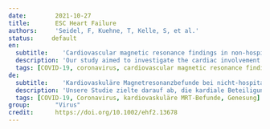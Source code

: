 ```yaml
---
date:        2021-10-27
title:       ESC Heart Failure
authors:     'Seidel, F, Kuehne, T, Kelle, S, et al.'
status:     default
en:
  subtitle:    'Cardiovascular magnetic resonance findings in non-hospitalized paediatric patients after recovery from COVID-19'
  description: 'Our study aimed to investigate the cardiac involvement with sensitive tissue characterization in non-hospitalized children with coronavirus disease 2019 (COVID-19) infection using cardiovascular magnetic resonance (CMR) imaging.   We prospectively enrolled children who recovered from mildly symptomatic COVID-19 infection between November 2020 and January 2021. Patients underwent CMR at 1.5 T (Achieva, Philips Healthcare, Best, the Netherlands) including cine images, native T1 and T2 mapping. Healthy children and paediatric patients with biopsy-proven myocarditis served as control groups. We performed CMR in 18 children with a median (25th–75th percentile) age of 12 (10–15) years, 38 (24–47) days after positive PCR test, and compared them with 7 healthy controls [15 (10–19) years] and 9 patients with myocarditis [10 (4–16) years]. The COVID-19 patients reported no cardiac symptoms. None of the COVID-19 patients showed CMR findings consistent with a myocarditis. Three patients (17%) from the COVID-19 cohort presented with minimal pericardial effusion. CMR parameters of COVID-19 patients, including volumetric and strain values as well as T1 and T2 times, were not significantly different from healthy controls, but from myocarditis patients. These had significantly reduced left ventricular (LV) ejection fraction, LV global longitudinal strain, and left atrial strain values as well as elevated native T1 values compared with COVID-19 patients. There was no evidence of myocardial inflammation, fibrosis, or functional cardiac impairment in the studied cohort of children recently. CMR findings were comparable with those of healthy controls. Pericardial effusion suggests a mild pericarditis in a small subgroup. This is pointing to a minor clinical relevance of myocardial involvement in children after mildly symptomatic COVID-19 infections.'
  tags: [COVID-19, coronavirus, cardiovascular magnetic resonance findings, recovery]
de: 
  subtitle:    'Kardiovaskuläre Magnetresonanzbefunde bei nicht-hospitalisierten pädiatrischen Patienten nach der Genesung von COVID-19'
  description: 'Unsere Studie zielte darauf ab, die kardiale Beteiligung mit sensibler Gewebecharakterisierung bei nicht hospitalisierten Kindern mit Coronavirus-Krankheit 2019 (COVID-19) mittels kardiovaskulärer Magnetresonanztomographie (CMR) zu untersuchen.   Wir nahmen prospektiv Kinder auf, die sich zwischen November 2020 und Januar 2021 von einer leicht symptomatischen COVID-19-Infektion erholten. Die Patienten unterzogen sich einer CMR-Untersuchung bei 1,5 T (Achieva, Philips Healthcare, Best, Niederlande) einschließlich Cine-Bildern, nativem T1- und T2-Mapping. Gesunde Kinder und pädiatrische Patienten mit durch Biopsie nachgewiesener Myokarditis dienten als Kontrollgruppen. Wir führten die CMR bei 18 Kindern mit einem medianen (25-75. Perzentil) Alter von 12 (10-15) Jahren und 38 (24-47) Tagen nach positivem PCR-Test durch und verglichen sie mit 7 gesunden Kontrollen [15 (10-19) Jahre] und 9 Patienten mit Myokarditis [10 (4-16) Jahre]. Die COVID-19-Patienten berichteten über keine kardialen Symptome. Keiner der COVID-19-Patienten zeigte CMR-Befunde, die auf eine Myokarditis schließen ließen. Drei Patienten (17 %) aus der COVID-19-Kohorte wiesen einen minimalen Perikarderguss auf. Die CMR-Parameter der COVID-19-Patienten, einschließlich der Volumen- und Dehnungswerte sowie der T1- und T2-Zeiten, unterschieden sich nicht signifikant von gesunden Kontrollen, wohl aber von Myokarditis-Patienten. Diese wiesen im Vergleich zu COVID-19-Patienten eine signifikant reduzierte linksventrikuläre (LV) Auswurffraktion, eine globale LV-Längsdehnung und linksatriale Dehnungswerte sowie erhöhte native T1-Werte auf. In der untersuchten Kinderkohorte gab es keine Hinweise auf eine Entzündung des Herzmuskels, eine Fibrose oder eine funktionelle Beeinträchtigung des Herzens. Die CMR-Befunde waren mit denen gesunder Kontrollpersonen vergleichbar. Perikardergüsse deuten auf eine leichte Perikarditis in einer kleinen Untergruppe hin. Dies deutet auf eine geringe klinische Relevanz der Myokardbeteiligung hin.'
  tags: [COVID-19, Coronavirus, kardiovaskuläre MRT-Befunde, Genesung]
group:       "Virus"
credit:      https://doi.org/10.1002/ehf2.13678
---
```

<object data="{{ page.link }}" style='height:calc(100vh - 400px); width: 100%' type='application/pdf'></object>
